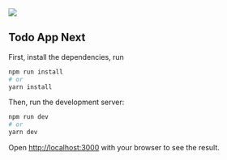 <img src="https://ik.imagekit.io/lrjseyuxi3m/todoapp/todo-git-cover-min_eWb82Iwg2.png?ik-sdk-version=javascript-1.4.3&updatedAt=1643738668979">

## Todo App Next

First, install the dependencies, run

```bash
npm run install
# or
yarn install
```

Then, run the development server:

```bash
npm run dev
# or
yarn dev
```

Open [http://localhost:3000](http://localhost:3000) with your browser to see the result.

